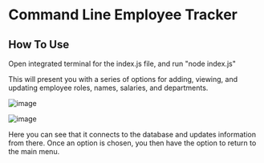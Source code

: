 # Command Line Employee Tracker

## How To Use

Open integrated terminal for the index.js file, and run "node index.js"

This will present you with a series of options for adding, viewing, and updating employee roles, names, salaries, and departments. 

![image](https://user-images.githubusercontent.com/88464865/142790840-c8abd214-ae47-4533-9621-3ed42a7184e6.png)

![image](https://user-images.githubusercontent.com/88464865/142790882-a0a43808-6c3e-4473-813e-5b463cb64a0e.png)

Here you can see that it connects to the database and updates information from there. Once an option is chosen, you then have the option to return to the main menu.



